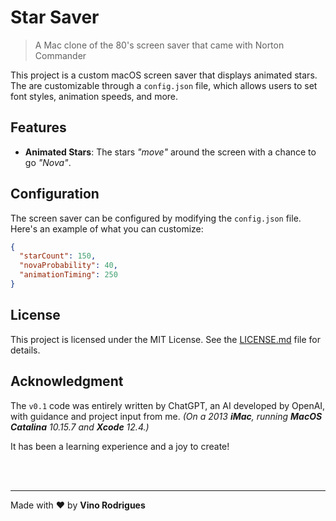 # Star Saver

> A Mac clone of the 80's screen saver that came with Norton Commander

This project is a custom macOS screen saver that displays animated stars. The are customizable through a `config.json` file, which allows users to set font styles, animation speeds, and more.

## Features

- **Animated Stars**: The stars *"move"* around the screen with a chance to go *"Nova"*.

## Configuration

The screen saver can be configured by modifying the `config.json` file. Here's an example of what you can customize:

```json
{
  "starCount": 150,
  "novaProbability": 40,
  "animationTiming": 250
}
```

## License

This project is licensed under the MIT License. See the [LICENSE.md](LICENSE.md) file for details.

## Acknowledgment

The `v0.1` code was entirely written by ChatGPT, an AI developed by OpenAI, with guidance and project input from me. *(On a 2013 **iMac**, running **MacOS Catalina** 10.15.7 and **Xcode** 12.4.)*

It has been a learning experience and a joy to create!


&nbsp;<br>&nbsp;

---

Made with :heart: by **Vino Rodrigues**
